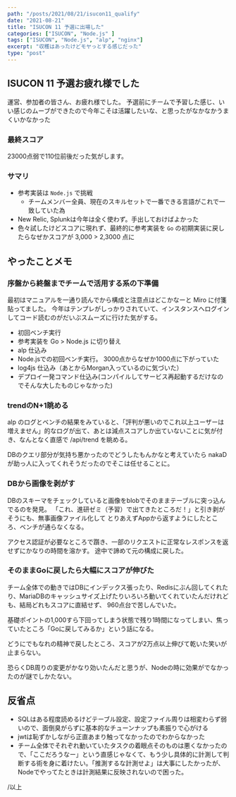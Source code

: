 ```yaml
---
path: "/posts/2021/08/21/isucon11_qualify"
date: "2021-08-21"
title: "ISUCON 11 予選に出場した"
categories: ["ISUCON", "Node.js" ]
tags: ["ISUCON", "Node.js", "alp", "nginx"]
excerpt: "収穫はあったけどモヤっとする感じだった"
type: "post"
---
```


## ISUCON 11 予選お疲れ様でした

運営、参加者の皆さん、お疲れ様でした。
予選前にチームで予習した感じ、いい感じのムーブができたので今年こそは活躍したいな、と思ったがなかなかうまくいかなかった

### 最終スコア

23000点弱で110位前後だった気がします。

### サマリ

- 参考実装は `Node.js` で挑戦
    - チームメンバー全員、現在のスキルセットで一番できる言語がこれで一致していた為
- New Relic, Splunkは今年は全く使わず。手出しておけばよかった
- 色々試したけどスコアに現れず、最終的に参考実装を `Go` の初期実装に戻したらなぜかスコアが 3,000 > 2,3000 点に


## やったことメモ


### 序盤から終盤までチームで活用する系の下準備

最初はマニュアルを一通り読んでから構成と注意点はどこかなーと Miro に付箋貼ってました。
今年はテンプレがしっかりされていて、インスタンスへログインしてコード読むのがだいぶスムーズに行けた気がする。

- 初回ベンチ実行
- 参考実装を Go > Node.js に切り替え
- alp 仕込み
- Node.jsでの初回ベンチ実行。 3000点からなぜか1000点に下がっていた
- log4js 仕込み（あとからMorgan入っているのに気づいた）
- デプロイ一発コマンド仕込み(コンパイルしてサービス再起動するだけなのでそんな大したものじゃなかった)


### trendのN+1眺める

alp のログとベンチの結果をみていると、「評判が悪いのでこれ以上ユーザーは増えません」的なログが出て、あとは減点スコアしか出ていないことに気が付き、なんとなく直感で /api/trend を眺める。

DBのクエリ部分が気持ち悪かったのでどうしたもんかなと考えていたら nakaD が助っ人に入ってくれそうだったのでそこは任せることに。

### DBから画像を剥がす

DBのスキーマをチェックしていると画像をblobでそのままテーブルに突っ込んでるのを発見。
「これ、進研ゼミ（予習）で出てきたところだ！」と引き剥がそうにも、無事画像ファイル化して
とりあえずAppから返すようにしたところ、ベンチが通らなくなる。

アクセス認証が必要なところで躓き、一部のリクエストに正常なレスポンスを返せずにかなりの時間を溶かす。
途中で諦めて元の構成に戻した。

### そのままGoに戻したら大幅にスコアが伸びた

チーム全体での動きではDBにインデックス張ったり、Redisにぶん回してくれたり、MariaDBのキャッシュサイズ上げたりいろいろ動いてくれていたんだけれども、結局どれもスコアに直結せず、 960点台で苦しんでいた。

基礎ポイントの1,000すら下回ってしまう状態で残り1時間になってしまい、焦っていたところ「Goに戻してみるか」という話になる。

どうにでもなれの精神で戻したところ、スコアが2万点以上伸びて乾いた笑いが止まらない。

恐らくDB周りの変更がかなり効いたんだと思うが、Nodeの時に効果がでなかったのが謎でしかたない。


## 反省点

- SQLはある程度読めるけどテーブル設定、設定ファイル周りは相変わらず弱いので、面倒臭がらずに基本的なチューンナップも素振りで心がける
- jwtは恥ずかしながら正直あまり触ってなかったのでわからなかった
- チーム全体でそれぞれ動いていたタスクの着眼点そのものは悪くなかったので、「ここだろうなー」という直感じゃなくて、もう少し具体的に計測して判断する術を身に着けたい。「推測するな計測せよ」は大事にしたかったが、Nodeでやってたときは計測結果に反映されないので困った。

/以上